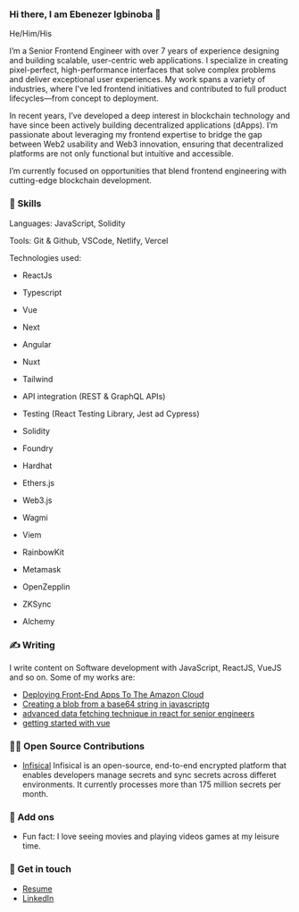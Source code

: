 ### Hi there, I am Ebenezer Igbinoba 👋

He/Him/His

I’m a Senior Frontend Engineer with over 7 years of experience designing and building scalable, user-centric web applications. I specialize in creating pixel-perfect, high-performance interfaces that solve complex problems and deliver exceptional user experiences. My work spans a variety of industries, where I've led frontend initiatives and contributed to full product lifecycles—from concept to deployment.

In recent years, I’ve developed a deep interest in blockchain technology and have since been actively building decentralized applications (dApps). I’m passionate about leveraging my frontend expertise to bridge the gap between Web2 usability and Web3 innovation, ensuring that decentralized platforms are not only functional but intuitive and accessible.

I’m currently focused on opportunities that blend frontend engineering with cutting-edge blockchain development.

### 📌 Skills
Languages: JavaScript, Solidity

Tools: Git & Github, VSCode, Netlify, Vercel

Technologies used:
- ReactJs
- Typescript
- Vue
- Next
- Angular
- Nuxt
- Tailwind
- API integration (REST & GraphQL APIs)
- Testing (React Testing Library, Jest ad Cypress)

- Solidity
- Foundry
- Hardhat
- Ethers.js
- Web3.js
- Wagmi
- Viem
- RainbowKit
- Metamask
- OpenZepplin
- ZKSync
- Alchemy

### ✍️ Writing
I write content on Software development with JavaScript, ReactJS,  VueJS and so on. Some of my works are:

- [Deploying Front-End Apps To The Amazon Cloud](https://blog.openreplay.com/deploying-front-end-apps-to-the-amazon-cloud/)
- [Creating a blob from a base64 string in javascriptg](https://igbinobaebenezer.hashnode.dev/creating-a-blob-from-a-base64-string-in-javascript)
- [advanced data fetching technique in react for senior engineers](https://igbinobaebenezer.hashnode.dev/advanced-data-fetching-technique-in-react-for-senior-engineers)
- [getting started with vue](https://igbinobaebenezer.hashnode.dev/getting-started-with-vue)


### 👨‍💻 Open Source Contributions
- [Infisical](https://github.com/Infisical/infisical) Infisical is an open-source, end-to-end encrypted platform that enables developers manage secrets and sync secrets across differet environments. It currently processes more than 175 million secrets per month.

### 🔎 Add ons
- Fun fact: I love seeing movies and playing videos games at my leisure time.

### 📲 Get in touch
- [Resume](https://docs.google.com/document/d/1TJPFmCwvrzdeLQ0-Rtaj4C4F5udSbvSFpWohpj5FUS0/edit?usp=sharing)
- [LinkedIn](https://www.linkedin.com/in/ebenezer-igbinoba/)
